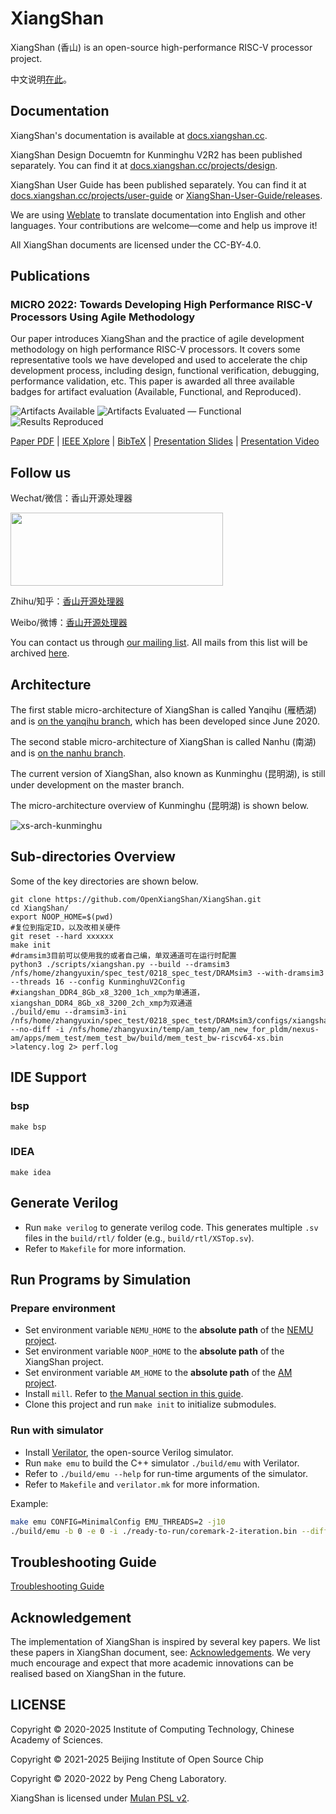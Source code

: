 # XiangShan

XiangShan (香山) is an open-source high-performance RISC-V processor project.

中文说明[在此](readme.zh-cn.md)。

## Documentation

XiangShan's documentation is available at [docs.xiangshan.cc](https://docs.xiangshan.cc).

XiangShan Design Docuemtn for Kunminghu V2R2 has been published separately. You can find it at [docs.xiangshan.cc/projects/design](https://docs.xiangshan.cc/projects/design/).

XiangShan User Guide has been published separately. You can find it at [docs.xiangshan.cc/projects/user-guide](https://docs.xiangshan.cc/projects/user-guide/) or [XiangShan-User-Guide/releases](https://github.com/OpenXiangShan/XiangShan-User-Guide/releases).

We are using [Weblate](https://hosted.weblate.org/projects/openxiangshan/) to translate documentation into English and other languages. Your contributions are welcome—come and help us improve it!

All XiangShan documents are licensed under the CC-BY-4.0.

## Publications

### MICRO 2022: Towards Developing High Performance RISC-V Processors Using Agile Methodology

Our paper introduces XiangShan and the practice of agile development methodology on high performance RISC-V processors.
It covers some representative tools we have developed and used to accelerate the chip development process, including design, functional verification, debugging, performance validation, etc.
This paper is awarded all three available badges for artifact evaluation (Available, Functional, and Reproduced).

![Artifacts Available](https://github.com/OpenXiangShan/XiangShan-doc/raw/main/publications/images/artifacts_available_dl.jpg)
![Artifacts Evaluated — Functional](https://github.com/OpenXiangShan/XiangShan-doc/raw/main/publications/images/artifacts_evaluated_functional_dl.jpg)
![Results Reproduced](https://github.com/OpenXiangShan/XiangShan-doc/raw/main/publications/images/results_reproduced_dl.jpg)

[Paper PDF](https://github.com/OpenXiangShan/XiangShan-doc/blob/main/publications/micro2022-xiangshan.pdf) | [IEEE Xplore](https://ieeexplore.ieee.org/abstract/document/9923860) | [BibTeX](https://github.com/OpenXiangShan/XiangShan-doc/blob/main/publications/micro2022-xiangshan.bib) | [Presentation Slides](https://github.com/OpenXiangShan/XiangShan-doc/blob/main/publications/micro2022-xiangshan-slides.pdf) | [Presentation Video](https://www.bilibili.com/video/BV1FB4y1j7Jy)

## Follow us

Wechat/微信：香山开源处理器

<div align=left><img width="340" height="117" src="images/wechat.png"/></div>

Zhihu/知乎：[香山开源处理器](https://www.zhihu.com/people/openxiangshan)

Weibo/微博：[香山开源处理器](https://weibo.com/u/7706264932)

You can contact us through [our mailing list](mailto:xiangshan-all@ict.ac.cn). All mails from this list will be archived [here](https://www.mail-archive.com/xiangshan-all@ict.ac.cn/).

## Architecture

The first stable micro-architecture of XiangShan is called Yanqihu (雁栖湖) and is [on the yanqihu branch](https://github.com/OpenXiangShan/XiangShan/tree/yanqihu), which has been developed since June 2020.

The second stable micro-architecture of XiangShan is called Nanhu (南湖) and is [on the nanhu branch](https://github.com/OpenXiangShan/XiangShan/tree/nanhu).

The current version of XiangShan, also known as Kunminghu (昆明湖), is still under development on the master branch.

The micro-architecture overview of Kunminghu (昆明湖) is shown below.

![xs-arch-kunminghu](images/xs-arch-kunminghu.svg)



## Sub-directories Overview

Some of the key directories are shown below.

```
git clone https://github.com/OpenXiangShan/XiangShan.git
cd XiangShan/
export NOOP_HOME=$(pwd)
#复位到指定ID，以及改相关硬件
git reset --hard xxxxxx
make init
#dramsim3目前可以使用我的或者自己编，单双通道可在运行时配置
python3 ./scripts/xiangshan.py --build --dramsim3 /nfs/home/zhangyuxin/spec_test/0218_spec_test/DRAMsim3 --with-dramsim3 --threads 16 --config KunminghuV2Config
#xiangshan_DDR4_8Gb_x8_3200_1ch_xmp为单通道，xiangshan_DDR4_8Gb_x8_3200_2ch_xmp为双通道
./build/emu --dramsim3-ini /nfs/home/zhangyuxin/spec_test/0218_spec_test/DRAMsim3/configs/xiangshan_DDR4_8Gb_x8_3200_1ch_xmp.ini --no-diff -i /nfs/home/zhangyuxin/temp/am_temp/am_new_for_pldm/nexus-am/apps/mem_test/mem_test_bw/build/mem_test_bw-riscv64-xs.bin >latency.log 2> perf.log

```

## IDE Support

### bsp
```
make bsp
```

### IDEA
```
make idea
```


## Generate Verilog

* Run `make verilog` to generate verilog code. This generates multiple `.sv` files in the `build/rtl/` folder (e.g., `build/rtl/XSTop.sv`).
* Refer to `Makefile` for more information.



## Run Programs by Simulation

### Prepare environment

* Set environment variable `NEMU_HOME` to the **absolute path** of the [NEMU project](https://github.com/OpenXiangShan/NEMU).
* Set environment variable `NOOP_HOME` to the **absolute path** of the XiangShan project.
* Set environment variable `AM_HOME` to the **absolute path** of the [AM project](https://github.com/OpenXiangShan/nexus-am).
* Install `mill`. Refer to [the Manual section in this guide](https://mill-build.org/mill/cli/installation-ide.html#_bootstrap_scripts).
* Clone this project and run `make init` to initialize submodules.

### Run with simulator

* Install [Verilator](https://verilator.org/guide/latest/), the open-source Verilog simulator.
* Run `make emu` to build the C++ simulator `./build/emu` with Verilator.
* Refer to `./build/emu --help` for run-time arguments of the simulator.
* Refer to `Makefile` and `verilator.mk` for more information.

Example:

```bash
make emu CONFIG=MinimalConfig EMU_THREADS=2 -j10
./build/emu -b 0 -e 0 -i ./ready-to-run/coremark-2-iteration.bin --diff ./ready-to-run/riscv64-nemu-interpreter-so
```

## Troubleshooting Guide

[Troubleshooting Guide](https://github.com/OpenXiangShan/XiangShan/wiki/Troubleshooting-Guide)

## Acknowledgement

The implementation of XiangShan is inspired by several key papers. We list these papers in XiangShan document, see: [Acknowledgements](https://docs.xiangshan.cc/zh-cn/latest/acknowledgments/). We very much encourage and expect that more academic innovations can be realised based on XiangShan in the future.

## LICENSE

Copyright © 2020-2025 Institute of Computing Technology, Chinese Academy of Sciences.

Copyright © 2021-2025 Beijing Institute of Open Source Chip

Copyright © 2020-2022 by Peng Cheng Laboratory.

XiangShan is licensed under [Mulan PSL v2](LICENSE).
